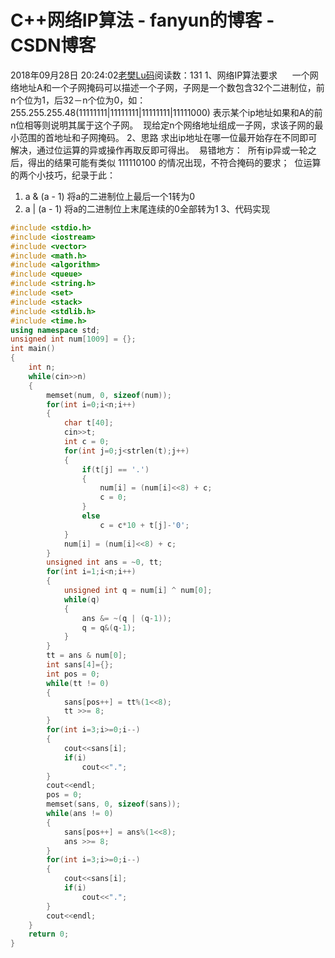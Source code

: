 # C++网络IP算法 - fanyun的博客 - CSDN博客
2018年09月28日 20:24:02[老樊Lu码](https://me.csdn.net/fanyun_01)阅读数：131
1、网络IP算法要求
     一个网络地址A和一个子网掩码可以描述一个子网，子网是一个数包含32个二进制位，前n个位为1，后32－n个位为0，如：255.255.255.48(11111111|11111111|11111111|11111000) 表示某个ip地址如果和A的前n位相等则说明其属于这个子网。 
现给定n个网络地址组成一子网，求该子网的最小范围的首地址和子网掩码。
2、思路
求出ip地址在哪一位最开始存在不同即可解决，通过位运算的异或操作再取反即可得出。 
易错地方： 
所有ip异或一轮之后，得出的结果可能有类似 111110100 的情况出现，不符合掩码的要求； 
位运算的两个小技巧，纪录于此： 
1. a & (a - 1) 将a的二进制位上最后一个1转为0 
2. a | (a - 1) 将a的二进制位上末尾连续的0全部转为1
3、代码实现
```cpp
#include <stdio.h>
#include <iostream>
#include <vector>
#include <math.h>
#include <algorithm>
#include <queue>
#include <string.h>
#include <set>
#include <stack>
#include <stdlib.h>
#include <time.h>
using namespace std;
unsigned int num[1009] = {};
int main()
{
    int n;
    while(cin>>n)
    {
        memset(num, 0, sizeof(num));
        for(int i=0;i<n;i++)
        {
            char t[40];
            cin>>t;
            int c = 0;
            for(int j=0;j<strlen(t);j++)
            {
                if(t[j] == '.')
                {
                    num[i] = (num[i]<<8) + c;
                    c = 0;
                }
                else
                    c = c*10 + t[j]-'0';
            }
            num[i] = (num[i]<<8) + c;
        }
        unsigned int ans = ~0, tt;
        for(int i=1;i<n;i++)
        {
            unsigned int q = num[i] ^ num[0];
            while(q)
            {
                ans &= ~(q | (q-1));
                q = q&(q-1);
            }
        }
        tt = ans & num[0];
        int sans[4]={};
        int pos = 0;
        while(tt != 0)
        {
            sans[pos++] = tt%(1<<8);
            tt >>= 8;
        }
        for(int i=3;i>=0;i--)
        {
            cout<<sans[i];
            if(i)
                cout<<".";
        }
        cout<<endl;
        pos = 0;
        memset(sans, 0, sizeof(sans));
        while(ans != 0)
        {
            sans[pos++] = ans%(1<<8);
            ans >>= 8;
        }
        for(int i=3;i>=0;i--)
        {
            cout<<sans[i];
            if(i)
                cout<<".";
        }
        cout<<endl;
    }
    return 0;
}
```
